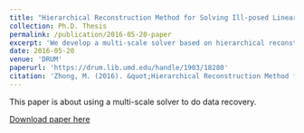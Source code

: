 ```yaml
---
title: "Hierarchical Reconstruction Method for Solving Ill-posed Linear Inverse Problems"
collection: Ph.D. Thesis
permalink: /publication/2016-05-20-paper
excerpt: 'We develop a multi-scale solver based on hierarchical reconstruction to recover data for compressed sensing, de-convolusion, and linear regressoin.'
date: 2016-05-20
venue: 'DRUM'
paperurl: 'https://drum.lib.umd.edu/handle/1903/18280'
citation: 'Zhong, M. (2016). &quot;Hierarchical Reconstruction Method for Solving Ill-posed Linear Inverse Problems.&quot; <i>DRUM</i>. 1(1).'
---
```

This paper is about using a multi-scale solver to do data recovery.

[Download paper here](https://drum.lib.umd.edu/bitstream/handle/1903/18280/Zhong_umd_0117E_17024.pdf)
